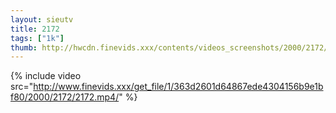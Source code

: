 ```yaml
--- 
layout: sieutv
title: 2172
tags: ["1k"]
thumb: http://hwcdn.finevids.xxx/contents/videos_screenshots/2000/2172/preview.mp4.jpg
---
```

{% include video src="http://www.finevids.xxx/get_file/1/363d2601d64867ede4304156b9e1bf80/2000/2172/2172.mp4/" %} 
